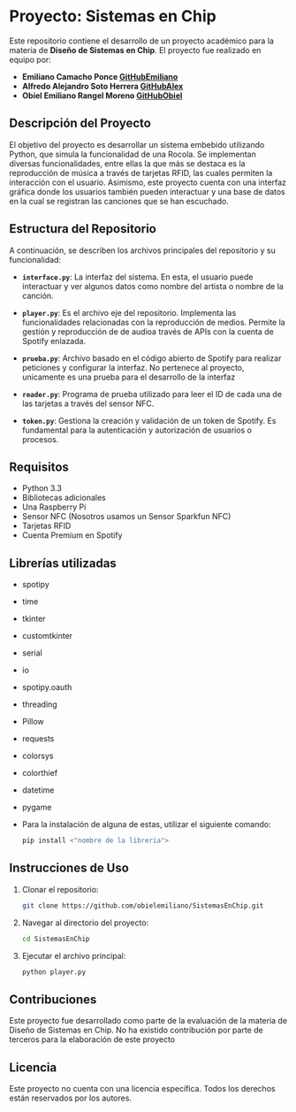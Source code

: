 # Proyecto: Sistemas en Chip

Este repositorio contiene el desarrollo de un proyecto académico para la materia de **Diseño de Sistemas en Chip**. El proyecto fue realizado en equipo por:

* **Emiliano Camacho Ponce [GitHubEmiliano](https://github.com/Emiliano1410)** 
* **Alfredo Alejandro Soto Herrera [GitHubAlex](https://github.com/AlejandroSH1)**
* **Obiel Emiliano Rangel Moreno [GitHubObiel](https://github.com/obielemiliano)**

## Descripción del Proyecto

El objetivo del proyecto es desarrollar un sistema embebido utilizando Python, que simula la funcionalidad de una Rocola. Se implementan diversas funcionalidades, entre ellas la que más se destaca es la reproducción de música a través de tarjetas RFID, las cuales permiten la interacción con el usuario. Asimismo, este proyecto cuenta con una interfaz gráfica donde los usuarios también pueden interactuar y una base de datos en la cual se registran las canciones que se han escuchado.

## Estructura del Repositorio

A continuación, se describen los archivos principales del repositorio y su funcionalidad:

* **`interface.py`**: La interfaz del sistema. En esta, el usuario puede interactuar y ver algunos datos como nombre del artista o nombre de la canción.

* **`player.py`**: Es el archivo eje del repositorio. Implementa las funcionalidades relacionadas con la reproducción de medios. Permite la gestión y reproducción de  de audioa través de APIs con la cuenta de Spotify enlazada.

* **`prueba.py`**: Archivo basado en el código abierto de Spotify para realizar peticiones y configurar la interfaz. No pertenece al proyecto, unicamente es una prueba para el desarrollo de la interfaz

* **`reader.py`**: Programa de prueba utilizado para leer el ID de cada una de las tarjetas a través del sensor NFC.

* **`token.py`**: Gestiona la creación y validación de un token de Spotify. Es fundamental para la autenticación y autorización de usuarios o procesos.

## Requisitos

* Python 3.3
* Bibliotecas adicionales 
* Una Raspberry Pi
* Sensor NFC (Nosotros usamos un Sensor Sparkfun NFC)
* Tarjetas RFID 
* Cuenta Premium en Spotify

## Librerías utilizadas

* spotipy
* time
* tkinter
* customtkinter
* serial 
* io
* spotipy.oauth
* threading
* Pillow
* requests
* colorsys
* colorthief
* datetime
* pygame

* Para la instalación de alguna de estas, utilizar el siguiente comando:

   ```bash
   pip install <"nombre de la libreria">
   ```

## Instrucciones de Uso

1. Clonar el repositorio:

   ```bash
   git clone https://github.com/obielemiliano/SistemasEnChip.git
   ```



2. Navegar al directorio del proyecto:

   ```bash
   cd SistemasEnChip
   ```



3. Ejecutar el archivo principal:

   ```bash
   python player.py
   ```



## Contribuciones

Este proyecto fue desarrollado como parte de la evaluación de la materia de Diseño de Sistemas en Chip. No ha existido contribución por parte de terceros para la elaboración de este proyecto

## Licencia

Este proyecto no cuenta con una licencia específica. Todos los derechos están reservados por los autores.


